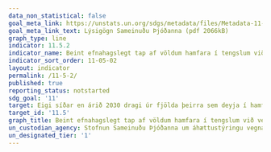 ```yaml
---
data_non_statistical: false
goal_meta_link: https://unstats.un.org/sdgs/metadata/files/Metadata-11-05-02.pdf
goal_meta_link_text: Lýsigögn Sameinuðu Þjóðanna (pdf 2066kB)
graph_type: line
indicator: 11.5.2
indicator_name: Beint efnahagslegt tap af völdum hamfara í tengslum við verga landsframleiðslu á hnattræna vísu, skemmdir á þýðingamiklum innviðum og truflanir á veitingu grunnþjónustu.
indicator_sort_order: 11-05-02
layout: indicator
permalink: /11-5-2/
published: true
reporting_status: notstarted
sdg_goal: '11'
target: Eigi síðar en árið 2030 dragi úr fjölda þeirra sem deyja í hamförum og þeirra sem bíða skaða af þeim völdum. Dregið verði úr beinu efnahagslegu tjóni af völdum hamfara, í hlutfalli af vergri landsframleiðslu í alþjóðlegum samanburði, þar á meðal vatnstjóni, og áhersla lögð á að vernda fátæka og fólk í viðkvæmri stöðu. 
target_id: '11.5'
graph_title: Beint efnahagslegt tap af völdum hamfara í tengslum við verga landsframleiðslu á hnattræna vísu, skemmdir á þýðingamiklum innviðum og truflanir á veitingu grunnþjónustu.
un_custodian_agency: Stofnun Sameinuðu Þjóðanna um áhættustýringu vegna náttúruhamfara (UNISDR)
un_designated_tier: '1'
---
```

